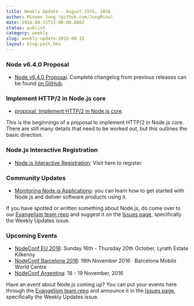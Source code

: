 ```yaml
---
title: Weekly Update - August 15th, 2016
author: Minwoo Jung (github.com/JungMinu)
date: 2016-08-15T12:00:00.000Z
status: publish
category: weekly
slug: weekly-update-2016-08-15
layout: blog-post.hbs
---
```


### Node v6.4.0 Proposal

* [Node v6.4.0 Proposal](https://github.com/nodejs/node/pull/8070). Complete changelog from previous releases can be found [on GitHub](https://github.com/nodejs/node/blob/main/CHANGELOG.md).

### Implement HTTP/2 in Node.js core

* [proposal: Implement HTTP/2 in Node.js core](https://github.com/nodejs/node-eps/pull/38).

This is the beginnings of a proposal to implement HTTP/2 in Node.js core. There are still many details that need to be worked out, but this outlines the basic direction.

### Node.js Interactive Registration

* [Node.js Interactive Registration](http://events.linuxfoundation.org/events/node-interactive/attend/registration): Visit here to register.

### Community Updates

* [Monitoring Node.js Applications](https://blog.risingstack.com/node-hero-monitoring-node-js-applications/): you can learn how to get started with Node.js and deliver software products using it.

If you have spotted or written something about Node.js, do come over to our [Evangelism team repo](https://github.com/nodejs/evangelism) and suggest it on the [Issues page](https://github.com/nodejs/evangelism/issues), specifically the Weekly Updates issue.

### Upcoming Events

* [NodeConf EU 2016](http://www.nodeconf.eu/): Sunday 16th - Thursday 20th October, Lyrath Estate Kilkenny
* [NodeConf Barcelona 2016](http://barcelona.nodeconf.com/): 18th November 2016 · Barcelona Mobile World Centre
* [NodeConf Argentina](https://2016.nodeconf.com.ar): 18 - 19 November, 2016

Have an event about Node.js coming up? You can put your events here through the [Evangelism team repo](https://github.com/nodejs/evangelism) and announce it in the [Issues page](https://github.com/nodejs/evangelism/issues), specifically the Weekly Updates issue.
